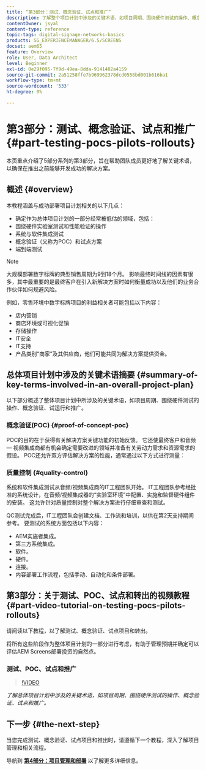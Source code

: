 ```yaml
---
title: “第3部分：测试、概念验证、试点和推广”
description: 了解整个项目计划中涉及的关键术语，如项目周期、围绕硬件测试的操作、概念验证、试点和推广。
contentOwner: jsyal
content-type: reference
topic-tags: digital-signage-networks-basics
products: SG_EXPERIENCEMANAGER/6.5/SCREENS
docset: aem65
feature: Overview
role: User, Data Architect
level: Beginner
exl-id: 0e29f095-7f9d-49ea-8dda-9141402a4159
source-git-commit: 2a51258ffe7b969962378dcd0558bd001b616ba1
workflow-type: tm+mt
source-wordcount: '533'
ht-degree: 0%

---
```


# 第3部分：测试、概念验证、试点和推广 {#part-testing-pocs-pilots-rollouts}

本页重点介绍了5部分系列的第3部分，旨在帮助团队成员更好地了解关键术语，以确保在推出之前能够开发成功的解决方案。

## 概述 {#overview}

本教程涵盖与成功部署项目计划相关的以下几点：

* 确定作为总体项目计划的一部分经常被低估的领域，包括：
* 围绕硬件实验室测试和性能验证的操作
* 系统与软件集成测试
* 概念验证（又称为POC）和试点方案
* 端到端测试

>[!NOTE]
>
>大规模部署数字标牌的典型销售周期为9到18个月。 影响最终时间线的因素有很多，其中最重要的是最终客户在引入新解决方案时如何衡量成功以及他们的业务合作伙伴如何规避风险。

例如，零售环境中数字标牌项目的利益相关者可能包括以下内容：

* 店内营销
* 商店环境或可视化促销
* 存储操作
* IT安全
* IT支持
* 产品类别“商家”及其供应商，他们可能共同为解决方案提供资金。

## 总体项目计划中涉及的关键术语摘要 {#summary-of-key-terms-involved-in-an-overall-project-plan}

以下部分概述了整体项目计划中所涉及的关键术语，如项目周期、围绕硬件测试的操作、概念验证、试运行和推广。

### 概念验证(POC) {#proof-of-concept-poc}

POC的目的在于获得有关解决方案关键功能的初始反馈。 它还使最终客户和音频 — 视频集成商都有机会确定需要改进的领域并准备有关劳动力需求和资源需求的假设。 POC还允许双方评估解决方案的性能，通常通过以下方式进行测量：

### 质量控制 {#quality-control}

系统和软件集成测试从音频/视频集成商的IT工程团队开始。 IT工程团队参考经批准的系统设计，在音频/视频集成器的“实验室环境”中配置、实施和监督硬件组件的安装。 这允许针对质量控制对整个解决方案进行仔细审查和测试。

QC测试完成后，IT工程团队会创建文档、工作流和培训，以供在第2天支持期间参考。 要测试的系统方面包括以下内容：

* AEM实施者集成。
* 第三方系统集成。
* 软件。
* 硬件。
* 连接。
* 内容部署工作流程，包括手动、自动化和条件部署。

## 第3部分：关于测试、POC、试点和转出的视频教程 {#part-video-tutorial-on-testing-pocs-pilots-rollouts}

请阅读以下教程，以了解测试、概念验证、试点项目和转出。

将所有这些阶段作为整体项目计划的一部分进行考虑，有助于管理预期并确定可以评估AEM Screens部署投资的自然点。

### 测试、POC、试点和推广

>[!VIDEO](https://video.tv.adobe.com/v/28405)

*了解总体项目计划中涉及的关键术语，如项目周期、围绕硬件测试的操作、概念验证、试点和推广。*

## 下一步 {#the-next-step}

当您完成测试、概念验证、试点项目和推出时，请遵循下一个教程，深入了解项目管理和相关流程。

导航到 **[第4部分：项目管理和部署](project-management-and-deployment.md)** 以了解更多详细信息。
